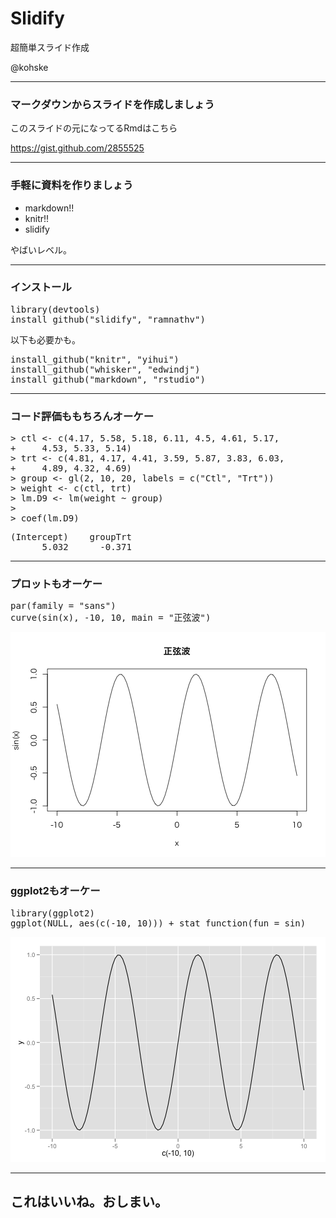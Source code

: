 


# Slidify

超簡単スライド作成

@kohske

---
### マークダウンからスライドを作成しましょう

このスライドの元になってるRmdはこちら

https://gist.github.com/2855525

---
### 手軽に資料を作りましょう

- markdown!!
- knitr!!
- slidify

やばいレベル。

---
### インストール

<div class="chunk"><div class="rcode"><div class="source"><pre class="knitr"><span class="functioncall">library</span><span class="keyword">(</span><span class="symbol">devtools</span><span class="keyword">)</span>
<span class="functioncall">install_github</span><span class="keyword">(</span><span class="string">"slidify"</span><span class="keyword">,</span> <span class="string">"ramnathv"</span><span class="keyword">)</span>
</pre></div></div></div>


以下も必要かも。

<div class="chunk"><div class="rcode"><div class="source"><pre class="knitr"><span class="functioncall">install_github</span><span class="keyword">(</span><span class="string">"knitr"</span><span class="keyword">,</span> <span class="string">"yihui"</span><span class="keyword">)</span>
<span class="functioncall">install_github</span><span class="keyword">(</span><span class="string">"whisker"</span><span class="keyword">,</span> <span class="string">"edwindj"</span><span class="keyword">)</span>
<span class="functioncall">install_github</span><span class="keyword">(</span><span class="string">"markdown"</span><span class="keyword">,</span> <span class="string">"rstudio"</span><span class="keyword">)</span>
</pre></div></div></div>


---
### コード評価ももちろんオーケー

<div class="chunk"><div class="rcode"><div class="source"><pre class="knitr"><span class="prompt">&gt; </span><span class="symbol">ctl</span> <span class="assignement">&lt;-</span> <span class="functioncall">c</span><span class="keyword">(</span><span class="number">4.17</span><span class="keyword">,</span> <span class="number">5.58</span><span class="keyword">,</span> <span class="number">5.18</span><span class="keyword">,</span> <span class="number">6.11</span><span class="keyword">,</span> <span class="number">4.5</span><span class="keyword">,</span> <span class="number">4.61</span><span class="keyword">,</span> <span class="number">5.17</span><span class="keyword">,</span>
<span class="prompt">+ </span>    <span class="number">4.53</span><span class="keyword">,</span> <span class="number">5.33</span><span class="keyword">,</span> <span class="number">5.14</span><span class="keyword">)</span>
<span class="prompt">&gt; </span><span class="symbol">trt</span> <span class="assignement">&lt;-</span> <span class="functioncall">c</span><span class="keyword">(</span><span class="number">4.81</span><span class="keyword">,</span> <span class="number">4.17</span><span class="keyword">,</span> <span class="number">4.41</span><span class="keyword">,</span> <span class="number">3.59</span><span class="keyword">,</span> <span class="number">5.87</span><span class="keyword">,</span> <span class="number">3.83</span><span class="keyword">,</span> <span class="number">6.03</span><span class="keyword">,</span>
<span class="prompt">+ </span>    <span class="number">4.89</span><span class="keyword">,</span> <span class="number">4.32</span><span class="keyword">,</span> <span class="number">4.69</span><span class="keyword">)</span>
<span class="prompt">&gt; </span><span class="symbol">group</span> <span class="assignement">&lt;-</span> <span class="functioncall">gl</span><span class="keyword">(</span><span class="number">2</span><span class="keyword">,</span> <span class="number">10</span><span class="keyword">,</span> <span class="number">20</span><span class="keyword">,</span> <span class="argument">labels</span> <span class="argument">=</span> <span class="functioncall">c</span><span class="keyword">(</span><span class="string">"Ctl"</span><span class="keyword">,</span> <span class="string">"Trt"</span><span class="keyword">)</span><span class="keyword">)</span>
<span class="prompt">&gt; </span><span class="symbol">weight</span> <span class="assignement">&lt;-</span> <span class="functioncall">c</span><span class="keyword">(</span><span class="symbol">ctl</span><span class="keyword">,</span> <span class="symbol">trt</span><span class="keyword">)</span>
<span class="prompt">&gt; </span><span class="symbol">lm.D9</span> <span class="assignement">&lt;-</span> <span class="functioncall">lm</span><span class="keyword">(</span><span class="symbol">weight</span> <span class="keyword">~</span> <span class="symbol">group</span><span class="keyword">)</span>
<span class="prompt">&gt; </span>
<span class="prompt">&gt; </span><span class="functioncall">coef</span><span class="keyword">(</span><span class="symbol">lm.D9</span><span class="keyword">)</span>
</pre></div><div class="output"><pre class="knitr">(Intercept)    groupTrt 
      5.032      -0.371 
</pre></div></div></div>


---
### プロットもオーケー

<div class="chunk"><div class="rcode"><div class="source"><pre class="knitr"><span class="functioncall">par</span><span class="keyword">(</span><span class="argument">family</span> <span class="argument">=</span> <span class="string">"sans"</span><span class="keyword">)</span>
<span class="functioncall">curve</span><span class="keyword">(</span><span class="functioncall">sin</span><span class="keyword">(</span><span class="symbol">x</span><span class="keyword">)</span><span class="keyword">,</span> <span class="keyword">-</span><span class="number">10</span><span class="keyword">,</span> <span class="number">10</span><span class="keyword">,</span> <span class="argument">main</span> <span class="argument">=</span> <span class="string">"正弦波"</span><span class="keyword">)</span>
</pre></div></div><div class="rimage default"><img src="figure/f32.png" class="plot" /></div></div>


---
### ggplot2もオーケー

<div class="chunk"><div class="rcode"><div class="source"><pre class="knitr"><span class="functioncall">library</span><span class="keyword">(</span><span class="symbol">ggplot2</span><span class="keyword">)</span>
<span class="functioncall">ggplot</span><span class="keyword">(</span>NULL<span class="keyword">,</span> <span class="functioncall">aes</span><span class="keyword">(</span><span class="functioncall">c</span><span class="keyword">(</span><span class="keyword">-</span><span class="number">10</span><span class="keyword">,</span> <span class="number">10</span><span class="keyword">)</span><span class="keyword">)</span><span class="keyword">)</span> <span class="keyword">+</span> <span class="functioncall">stat_function</span><span class="keyword">(</span><span class="argument">fun</span> <span class="argument">=</span> <span class="symbol">sin</span><span class="keyword">)</span>
</pre></div></div><div class="rimage default"><img src="figure/f33.png" class="plot" /></div></div>


---
## これはいいね。おしまい。
